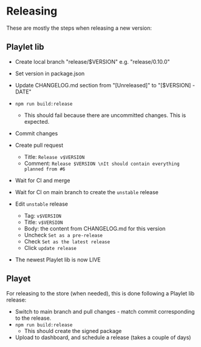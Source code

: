 # Releasing

These are mostly the steps when releasing a new version:

## Playlet lib

- Create local branch "release/$VERSION" e.g. "release/0.10.0"
- Set version in package.json
- Update CHANGELOG.md section from "[Unreleased]" to "[$VERSION] - DATE"
- `npm run build:release`
  - This should fail because there are uncommitted changes. This is expected.
- Commit changes
- Create pull request
  - Title: `Release v$VERSION`
  - Comment: `Release $VERSION \nIt should contain everything planned from #6`
- Wait for CI and merge
- Wait for CI on main branch to create the `unstable` release
- Edit `unstable` release
  - Tag: `v$VERSION`
  - Title: `v$VERSION`
  - Body: the content from CHANGELOG.md for this version
  - Uncheck `Set as a pre-release`
  - Check `Set as the latest release`
  - Click `update release`

- The newest Playlet lib is now LIVE

## Playet

For releasing to the store (when needed), this is done following a Playlet lib release:

- Switch to main branch and pull changes - match commit corresponding to the release.
- `npm run build:release`
  - This should create the signed package
- Upload to dashboard, and schedule a release (takes a couple of days)
